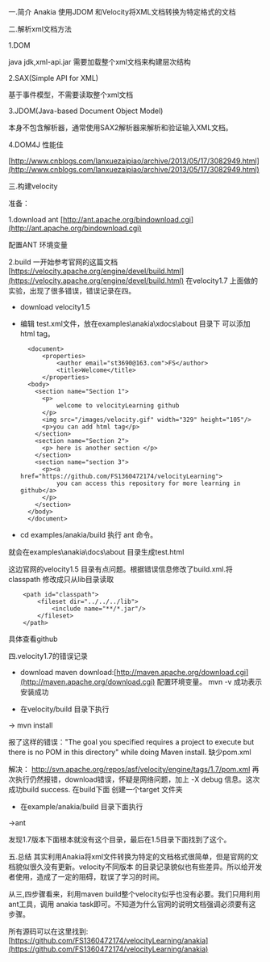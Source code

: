一.简介
Anakia 使用JDOM 和Velocity将XML文档转换为特定格式的文档


二.解析xml文档方法

1.DOM

java jdk,xml-api.jar
需要加载整个xml文档来构建层次结构

2.SAX(Simple API for XML)

基于事件模型，不需要读取整个xml文档

3.JDOM(Java-based Document Object Model)

本身不包含解析器，通常使用SAX2解析器来解析和验证输入XML文档。


4.DOM4J
性能佳

[http://www.cnblogs.com/lanxuezaipiao/archive/2013/05/17/3082949.html](http://www.cnblogs.com/lanxuezaipiao/archive/2013/05/17/3082949.html)


三.构建velocity

准备：

1.download ant
[http://ant.apache.org/bindownload.cgi](http://ant.apache.org/bindownload.cgi)

配置ANT 环境变量

2.build 
一开始参考官网的这篇文档[https://velocity.apache.org/engine/devel/build.html](https://velocity.apache.org/engine/devel/build.html)
在velocity1.7 上面做的实验，出现了很多错误，错误记录在四。
- download velocity1.5

- 编辑 test.xml文件，放在examples\anakia\xdocs\about 目录下
可以添加 html tag。

		<document>
  			<properties>
			    <author email="st3690@163.com">FS</author>
			    <title>Welcome</title>
  			</properties>
		<body>
		  <section name="Section 1">
			<p>
				welcome to velocityLearning github
			</p>
			<img src="/images/velocity.gif" width="329" height="105"/>
			<p>you can add html tag</p>
		  </section>
		  <section name="Section 2">
		    <p> here is another section </p>
		  </section>
		  <section name="section 3">
		    <p><a href="https://github.com/FS1360472174/velocityLearning">
				you can access this repository for more learning in github</a>
			</p>
		  </section>
		</body>
		</document>

- cd examples/anakia/build 执行 ant 命令。

就会在examples\anakia\docs\about 目录生成test.html

这边官网的velocity1.5 目录有点问题。根据错误信息修改了build.xml.将classpath 修改成只从lib目录读取

		<path id="classpath">
	        <fileset dir="../../../lib">
	            <include name="**/*.jar"/>
	        </fileset>
	    </path>

具体查看github




四.velocity1.7的错误记录
- download maven
download:[http://maven.apache.org/download.cgi](http://maven.apache.org/download.cgi)
配置环境变量。
mvn -v 成功表示安装成功



- 在velocity/build 目录下执行

-> mvn install

报了这样的错误："The goal you specified requires a project to execute but there is no POM in this directory" while doing Maven install.
缺少pom.xml

解决：
http://svn.apache.org/repos/asf/velocity/engine/tags/1.7/pom.xml
再次执行仍然报错，download错误，怀疑是网络问题，加上 -X debug 信息。这次成功build success.
在build下面 创建一个target 文件夹

- 在example/anakia/build 目录下面执行

->ant

发现1.7版本下面根本就没有这个目录，最后在1.5目录下面找到了这个。

五.总结
其实利用Anakia将xml文件转换为特定的文档格式很简单，但是官网的文档貌似很久没有更新。velocity不同版本
的目录记录貌似也有些差异。所以给开发者使用，造成了一定的阻碍，耽误了学习的时间。

从三,四步骤看来，利用maven build整个velocity似乎也没有必要。我们只用利用ant工具，调用
anakia task即可。不知道为什么官网的说明文档强调必须要有这步骤。

所有源码可以在这里找到:
[https://github.com/FS1360472174/velocityLearning/anakia](https://github.com/FS1360472174/velocityLearning/anakia)